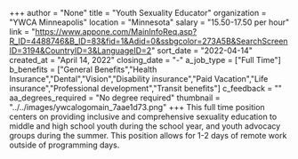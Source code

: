 +++
author = "None"
title = "Youth Sexuality Educator"
organization = "YWCA Minneapolis"
location = "Minnesota"
salary = "15.50-17.50 per hour"
link = "https://www.appone.com/MainInfoReq.asp?R_ID=4488746&B_ID=83&fid=1&Adid=0&ssbgcolor=273A5B&SearchScreenID=3194&CountryID=3&LanguageID=2"
sort_date = "2022-04-14"
created_at = "April 14, 2022"
closing_date = "-"
a_job_type = ["Full Time"]
b_benefits = ["General Benefits","Health Insurance","Dental","Vision","Disability insurance","Paid Vacation","Life insurance","Professional development","Transit benefits"]
c_feedback = ""
aa_degrees_required = "No degree required"
thumbnail = "../../images/ywcalogomain_7aae1d73.png"
+++
This full time position centers on providing inclusive and comprehensive sexuality education to middle and high school youth during the school year, and youth advocacy groups during the summer. This position allows for 1-2 days of remote work outside of programming days. 